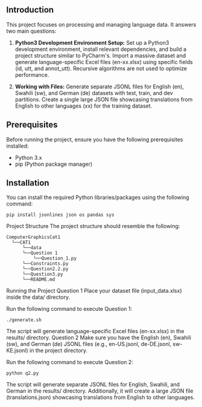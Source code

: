 ## Introduction

This project focuses on processing and managing language data. It
answers two main questions:

1. **Python3 Development Environment Setup:** Set up a Python3
development environment, install relevant dependencies, and build a
project structure similar to PyCharm's. Import a massive dataset and
generate language-specific Excel files (en-xx.xlsx) using specific
fields (id, utt, and annot_utt). Recursive algorithms are not used to
optimize performance.

2. **Working with Files:** Generate separate JSONL files for English
(en), Swahili (sw), and German (de) datasets with test, train, and dev
partitions. Create a single large JSON file showcasing translations
from English to other languages (xx) for the training dataset.

## Prerequisites

Before running the project, ensure you have the following
prerequisites installed:

- Python 3.x
- pip (Python package manager)

## Installation

You can install the required Python libraries/packages using the
following command:

```
pip install jsonlines json os pandas sys
```

Project Structure
The project structure should resemble the following:

```
ComputerGraphicsCat1
  └──CAT1
      └──data
      └──Question 1
          └──Question_1.py
      └──Constraints.py
      └──Question2.2.py
      └──Question3.py
      └──README.md
```
Running the Project
Question 1
Place your dataset file (input_data.xlsx) inside the data/ directory.

Run the following command to execute Question 1:

```
./generate.sh
```
The script will generate language-specific Excel files (en-xx.xlsx) in
the results/ directory.
Question 2
Make sure you have the English (en), Swahili (sw), and German (de)
JSONL files (e.g., en-US.jsonl, de-DE.jsonl, sw-KE.jsonl) in the
project directory.

Run the following command to execute Question 2:

```
python q2.py
```
The script will generate separate JSONL files for English, Swahili,
and German in the results/ directory. Additionally, it will create a
large JSON file (translations.json) showcasing translations from
English to other languages.
